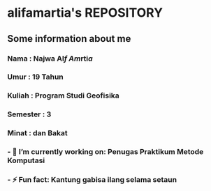 # **alifamartia's REPOSITORY**
## Some information about me 
### Nama : Najwa Al*f Am*rti*a*
### Umur : 19 Tahun
### Kuliah : Program Studi Geofisika 
### Semester : 3
### Minat : dan Bakat
### 
### - 🔭 I’m currently working on: Penugas Praktikum Metode Komputasi
### - ⚡ Fun fact: Kantung gabisa ilang selama setaun


<!--
**alifamartia/alifamartia** is a ✨ _special_ ✨ repository because its `README.md` (this file) appears on your GitHub profile.

Here are some ideas to get you started:

- 🔭 I’m currently working on ...
- 🌱 I’m currently learning ...
- 👯 I’m looking to collaborate on ...
- 🤔 I’m looking for help with ...
- 💬 Ask me about ...
- 📫 How to reach me: ...
- 😄 Pronouns: ...
- ⚡ Fun fact: ...
-->